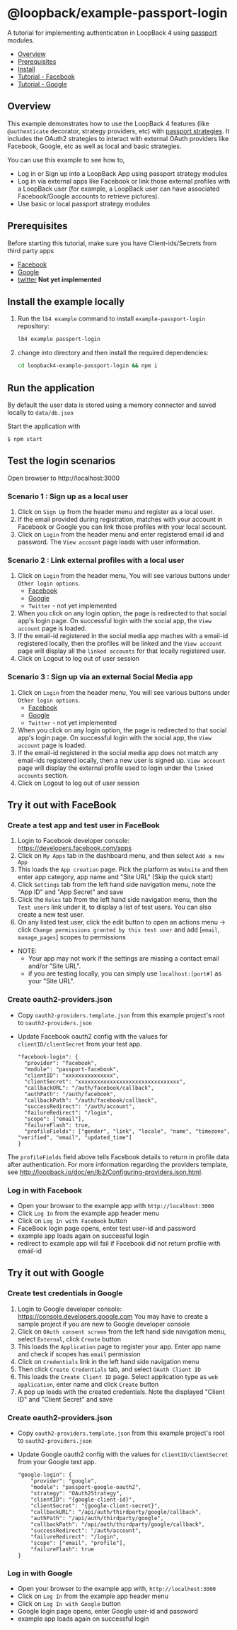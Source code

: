 # @loopback/example-passport-login

A tutorial for implementing authentication in LoopBack 4 using
[passport](https://github.com/jaredhanson/passport) modules.

- [Overview](#overview)
- [Prerequisites](#prerequisites)
- [Install](#install-the-example-locally)
- [Tutorial - Facebook](#Try-it-out-with-FaceBook)
- [Tutorial - Google](#Try-it-out-with-Google)

## Overview

This example demonstrates how to use the LoopBack 4 features (like
`@authenticate` decorator, strategy providers, etc) with
[passport strategies](http://passportjs.org). It includes the OAuth2 strategies
to interact with external OAuth providers like Facebook, Google, etc as well as
local and basic strategies.

You can use this example to see how to,

- Log in or Sign up into a LoopBack App using passport strategy modules
- Log in via external apps like Facebook or link those external profiles with a
  LoopBack user (for example, a LoopBack user can have associated
  Facebook/Google accounts to retrieve pictures).
- Use basic or local passport strategy modules

## Prerequisites

Before starting this tutorial, make sure you have Client-ids/Secrets from third
party apps

- [Facebook](https://developers.facebook.com/apps)
- [Google](https://console.developers.google.com/project)
- [twitter](https://apps.twitter.com/) **Not yet implemented**

## Install the example locally

1. Run the `lb4 example` command to install `example-passport-login` repository:

   ```sh
   lb4 example passport-login
   ```

2. change into directory and then install the required dependencies:

   ```sh
   cd loopback4-example-passport-login && npm i
   ```

## Run the application

By default the user data is stored using a memory connector and saved locally to
`data/db.json`

Start the application with

```
$ npm start
```

## Test the login scenarios

Open browser to http://localhost:3000

### Scenario 1 : Sign up as a local user

1. Click on `Sign Up` from the header menu and register as a local user.
2. If the email provided during registration, matches with your account in
   Facebook or Google you can link those profiles with your local account.
3. Click on `Login` from the header menu and enter registered email id and
   password. The `View account` page loads with user information.

### Scenario 2 : Link external profiles with a local user

1. Click on `Login` from the header menu, You will see various buttons under
   `Other login options`.
   - [Facebook](#Try-it-out-with-FaceBook)
   - [Google](#Try-it-out-with-Google)
   - `Twitter` - not yet implemented
2. When you click on any login option, the page is redirected to that social
   app's login page. On successful login with the social app, the `View account`
   page is loaded.
3. If the email-id registered in the social media app maches with a email-id
   registered locally, then the profiles will be linked and the `View account`
   page will display all the `linked accounts` for that locally registered user.
4. Click on Logout to log out of user session

### Scenario 3 : Sign up via an external Social Media app

1. Click on `Login` from the header menu, You will see various buttons under
   `Other login options`.
   - [Facebook](#Try-it-out-with-FaceBook)
   - [Google](#Try-it-out-with-Google)
   - `Twitter` - not yet implemented
2. When you click on any login option, the page is redirected to that social
   app's login page. On successful login with the social app, the `View account`
   page is loaded.
3. If the email-id registered in the social media app does not match any
   email-ids registered locally, then a new user is signed up. `View account`
   page will display the external profile used to login under the
   `linked accounts` section.
4. Click on Logout to log out of user session

## Try it out with FaceBook

### Create a test app and test user in FaceBook

1. Login to Facebook developer console: https://developers.facebook.com/apps
2. Click on `My Apps` tab in the dashboard menu, and then select `Add a new App`
3. This loads the `App creation` page. Pick the platform as `Website` and then
   enter app category, app name and "Site URL" (Skip the quick start)
4. Click `Settings` tab from the left hand side navigation menu, note the "App
   ID" and "App Secret" and save
5. Click the `Roles` tab from the left hand side navigation menu, then the
   `Test users` link under it, to display a list of test users. You can also
   create a new test user.
6. On any listed test user, click the edit button to open an actions menu ->
   click `Change permissions granted by this test user` and add [`email`,
   `manage_pages`] scopes to permissions

- NOTE:
  - Your app may not work if the settings are missing a contact email and/or
    "Site URL".
  - if you are testing locally, you can simply use `localhost:[port#]` as your
    "Site URL".

### Create oauth2-providers.json

- Copy `oauth2-providers.template.json` from this example project's root to
  `oauth2-providers.json`
- Update Facebook oauth2 config with the values for `clientID/clientSecret` from
  your test app.

  ```
  "facebook-login": {
    "provider": "facebook",
    "module": "passport-facebook",
    "clientID": "xxxxxxxxxxxxxxx",
    "clientSecret": "xxxxxxxxxxxxxxxxxxxxxxxxxxxxxxxx",
    "callbackURL": "/auth/facebook/callback",
    "authPath": "/auth/facebook",
    "callbackPath": "/auth/facebook/callback",
    "successRedirect": "/auth/account",
    "failureRedirect": "/login",
    "scope": ["email"],
    "failureFlash": true,
    "profileFields": ["gender", "link", "locale", "name", "timezone", "verified", "email", "updated_time"]
  }
  ```

The `profileFields` field above tells Facebook details to return in profile data
after authentication. For more information regarding the providers template, see
http://loopback.io/doc/en/lb2/Configuring-providers.json.html.

### Log in with Facebook

- Open your browser to the example app with `http://localhost:3000`
- Click `Log In` from the example app header menu
- Click on `Log In with Facebook` button
- FaceBook login page opens, enter test user-id and password
- example app loads again on successful login
- redirect to example app will fail if Facebook did not return profile with
  email-id

## Try it out with Google

### Create test credentials in Google

1. Login to Google developer console: https://console.developers.google.com You
   may have to create a sample project if you are new to Google developer
   console
2. Click on `OAuth consent screen` from the left hand side navigation menu,
   select `External`, click `Create` button
3. This loads the `Application` page to register your app. Enter app name and
   check if scopes has `email` permission
4. Click on `Credentials` link in the left hand side navigation menu
5. Then click `Create Credentials` tab, and select `OAuth Client ID`
6. This loads the `Create Client ID` page. Select application type as
   `web application`, enter name and click `Create` button
7. A pop up loads with the created credentials. Note the displayed "Client ID"
   and "Client Secret" and save

### Create oauth2-providers.json

- Copy `oauth2-providers.template.json` from this example project's root to
  `oauth2-providers.json`
- Update Google oauth2 config with the values for `clientID/clientSecret` from
  your Google test app.

  ```
  "google-login": {
      "provider": "google",
      "module": "passport-google-oauth2",
      "strategy": "OAuth2Strategy",
      "clientID": "{google-client-id}",
      "clientSecret": "{google-client-secret}",
      "callbackURL": "/api/auth/thirdparty/google/callback",
      "authPath": "/api/auth/thirdparty/google",
      "callbackPath": "/api/auth/thirdparty/google/callback",
      "successRedirect": "/auth/account",
      "failureRedirect": "/login",
      "scope": ["email", "profile"],
      "failureFlash": true
  }
  ```

### Log in with Google

- Open your browser to the example app with, `http://localhost:3000`
- Click on `Log In` from the example app header menu
- Click on `Log In with Google` button
- Google login page opens, enter Google user-id and password
- example app loads again on successful login
